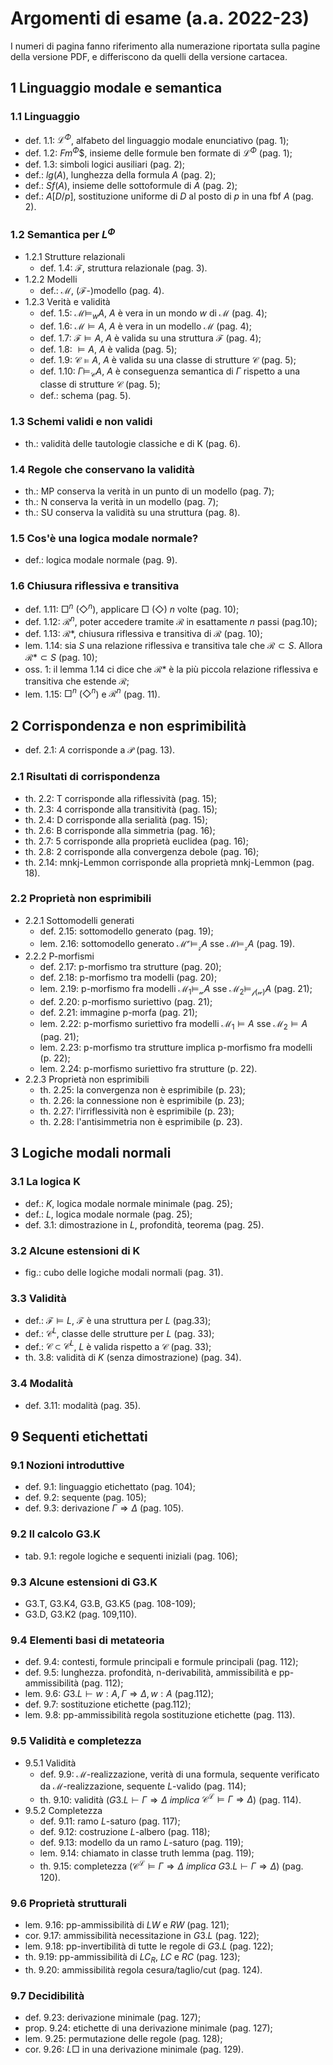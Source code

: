 # Argomenti di esame (a.a. 2022-23)

I numeri di pagina fanno riferimento alla numerazione riportata sulla pagine
della versione PDF, e differiscono da quelli della versione cartacea.

## 1 Linguaggio modale e semantica

### 1.1 Linguaggio

- def. 1.1: $\mathcal{L}^\Phi$, alfabeto del linguaggio modale enunciativo
  (pag. 1);
- def. 1.2: $Fm^\Phi$$, insieme delle formule ben formate di $\mathcal{L}^\Phi$
  (pag. 1);
- def. 1.3: simboli logici ausiliari (pag. 2);
- def.: $lg(A)$, lunghezza della formula $A$ (pag. 2);
- def.: $Sf(A)$, insieme delle sottoformule di $A$ (pag. 2);
- def.: $A[D/p]$, sostituzione uniforme di $D$ al posto di $p$ in una fbf $A$
  (pag. 2).

### 1.2 Semantica per $L^\Phi$

- 1.2.1 Strutture relazionali
  - def. 1.4: $\mathcal{F}$, struttura relazionale (pag. 3).
- 1.2.2 Modelli
  - def.: $\mathcal{M}$, ($\mathcal{F}$-)modello (pag. 4).
- 1.2.3 Verità e validità
  - def. 1.5: $\mathcal{M} \models_w A$, $A$ è vera in un mondo $w$ di
    $\mathcal{M}$ (pag. 4);
  - def. 1.6: $\mathcal{M} \models A$, $A$ è vera in un modello $\mathcal{M}$
    (pag. 4);
  - def. 1.7: $\mathcal{F} \models A$, $A$ è valida su una struttura
    $\mathcal{F}$ (pag. 4);
  - def. 1.8: $\models A$, $A$ è valida (pag. 5);
  - def. 1.9: $\mathcal{C} \models A$, $A$ è valida su una classe di strutture
    $\mathcal{C}$ (pag. 5);
  - def. 1.10: $\Gamma \models_{\mathcal{C}} A$, $A$ è conseguenza semantica di
    $\Gamma$ rispetto a una classe di strutture $\mathcal{C}$ (pag. 5);
  - def.: schema (pag. 5).

### 1.3 Schemi validi e non validi

- th.: validità delle tautologie classiche e di K (pag. 6).

### 1.4 Regole che conservano la validità

- th.: MP conserva la verità in un punto di un modello (pag. 7);
- th.: N conserva la verità in un modello (pag. 7);
- th.: SU conserva la validità su una struttura (pag. 8).

### 1.5 Cos'è una logica modale normale?

- def.: logica modale normale (pag. 9).

### 1.6 Chiusura riflessiva e transitiva

- def. 1.11: $\Box^n$ ($\Diamond^n$), applicare $\Box$ ($\Diamond$) $n$ volte
  (pag. 10);
- def. 1.12: $\mathcal{R}^n$, poter accedere tramite $\mathcal{R}$ in
  esattamente $n$ passi (pag.10);
- def. 1.13: $\mathcal{R}*$, chiusura riflessiva e transitiva di $\mathcal{R}$
  (pag. 10);
- lem. 1.14: sia $S$ una relazione riflessiva e transitiva tale che
  $\mathcal{R} \subset S$. Allora $\mathcal{R}* \subset S$ (pag. 10);
- oss. 1: il lemma 1.14 ci dice che $\mathcal{R}*$ è la più piccola relazione
  riflessiva e transitiva che estende $\mathcal{R}$;
- lem. 1.15: $\Box^n$ ($\Diamond^n$) e $\mathcal{R}^n$ (pag. 11).

## 2 Corrispondenza e non esprimibilità

- def. 2.1: $A$ corrisponde a $\mathcal{P}$ (pag. 13).

### 2.1 Risultati di corrispondenza

- th. 2.2: T corrisponde alla riflessività (pag. 15);
- th. 2.3: 4 corrisponde alla transitività (pag. 15);
- th. 2.4: D corrisponde alla serialità (pag. 15);
- th. 2.6: B corrisponde alla simmetria (pag. 16);
- th. 2.7: 5 corrisponde alla proprietà euclidea (pag. 16);
- th. 2.8: 2 corrisponde alla convergenza debole (pag. 16);
- th. 2.14: mnkj-Lemmon corrisponde alla proprietà mnkj-Lemmon (pag. 18).

### 2.2 Proprietà non esprimibili

- 2.2.1 Sottomodelli generati
  - def. 2.15: sottomodello generato (pag. 19);
  - lem. 2.16: sottomodello generato $\mathcal{M^v} \models_{\mathcal{z}} A$ sse
    $\mathcal{M} \models_{\mathcal{z}}A$ (pag. 19).
- 2.2.2 P-morfismi
  - def. 2.17: p-morfismo tra strutture (pag. 20);
  - def. 2.18: p-morfismo tra modelli (pag. 20);
  - lem. 2.19: p-morfismo fra modelli $\mathcal{M_1} \models_{\mathcal{w}} A$
    sse $\mathcal{M_2} \models_{\mathcal{f(w)}}A$ (pag. 21);
  - def. 2.20: p-morfismo suriettivo (pag. 21);
  - def. 2.21: immagine p-morfa (pag. 21);
  - lem. 2.22: p-morfismo suriettivo fra modelli $\mathcal{M_1} \models A$ sse
    $\mathcal{M_2} \models A$ (pag. 21);
  - lem. 2.23: p-morfismo tra strutture implica p-morfismo fra modelli (p. 22);
  - lem. 2.24: p-morfismo suriettivo fra strutture (p. 22).
- 2.2.3 Proprietà non esprimibili
  - th. 2.25: la convergenza non è esprimibile (p. 23);
  - th. 2.26: la connessione non è esprimibile (p. 23);
  - th. 2.27: l'irriflessività non è esprimibile (p. 23);
  - th. 2.28: l'antisimmetria non è esprimibile (p. 23).

## 3 Logiche modali normali

### 3.1 La logica K

- def.: $K$, logica modale normale minimale (pag. 25);
- def.: $L$, logica modale normale (pag. 25);
- def. 3.1: dimostrazione in $L$, profondità, teorema (pag. 25).

### 3.2 Alcune estensioni di K

- fig.: cubo delle logiche modali normali (pag. 31).

### 3.3 Validità

- def.: $\mathcal{F} \models L$, $\mathcal{F}$ è una struttura per $L$ (pag.33);
- def.: $\mathcal{C}^L$, classe delle strutture per $L$ (pag. 33);
- def.: $\mathcal{C} \subset \mathcal{C}^L$, $L$ è valida rispetto a
  $\mathcal{C}$ (pag. 33);
- th. 3.8: validità di $K$ (senza dimostrazione) (pag. 34).

### 3.4 Modalità

- def. 3.11: modalità (pag. 35).

## 9 Sequenti etichettati

### 9.1 Nozioni introduttive

- def. 9.1: linguaggio etichettato (pag. 104);
- def. 9.2: sequente (pag. 105);
- def. 9.3: derivazione $\Gamma \Longrightarrow \Delta$ (pag. 105).

### 9.2 Il calcolo G3.K

- tab. 9.1: regole logiche e sequenti iniziali (pag. 106);

### 9.3 Alcune estensioni di G3.K

- G3.T, G3.K4, G3.B, G3.K5 (pag. 108-109);
- G3.D, G3.K2 (pag. 109,110).

### 9.4 Elementi basi di metateoria

- def. 9.4: contesti, formule principali e formule principali (pag. 112);
- def. 9.5: lunghezza. profondità, n-derivabilità, ammissibilità e
  pp-ammissibilità (pag. 112);
- lem. 9.6: $G3.L \vdash w:A ,\Gamma \Longrightarrow \Delta , w:A$ (pag.112);
- def. 9.7: sostituzione etichette (pag.112);
- lem. 9.8: pp-ammissibilità regola sostituzione etichette (pag. 113).

### 9.5 Validità e completezza

- 9.5.1 Validità
  - def. 9.9: $\mathcal{M}$-realizzazione, verità di una formula, sequente
    verificato da $\mathcal{M}$-realizzazione, sequente $L$-valido (pag. 114);
  - th. 9.10: validità ($G3.L \vdash \Gamma \Longrightarrow \Delta$ $implica$
    $\mathcal{C^L} \models \Gamma \Longrightarrow \Delta$) (pag. 114).
- 9.5.2 Completezza
  - def. 9.11: ramo $L$-saturo (pag. 117);
  - def. 9.12: costruzione $L$-albero (pag. 118);
  - def. 9.13: modello da un ramo $L$-saturo (pag. 119);
  - lem. 9.14: chiamato in classe truth lemma (pag. 119);
  - th. 9.15: completezza ($\mathcal{C^L} \models \Gamma \Longrightarrow \Delta$
    $implica$ $G3.L \vdash \Gamma \Longrightarrow \Delta$) (pag. 120).

### 9.6 Proprietà strutturali

- lem. 9.16: pp-ammissibilità di $LW$ e $RW$ (pag. 121);
- cor. 9.17: ammissibilità necessitazione in $G3.L$ (pag. 122);
- lem. 9.18: pp-invertibilità di tutte le regole di $G3.L$ (pag. 122);
- th. 9.19: pp-ammissibilità di $LC_R$, $LC$ e $RC$ (pag. 123);
- th. 9.20: ammissibilità regola cesura/taglio/cut (pag. 124).

### 9.7 Decidibilità

- def. 9.23: derivazione minimale (pag. 127);
- prop. 9.24: etichette di una derivazione minimale (pag. 127);
- lem. 9.25: permutazione delle regole (pag. 128);
- cor. 9.26: $L\Box$ in una derivazione minimale (pag. 129).
